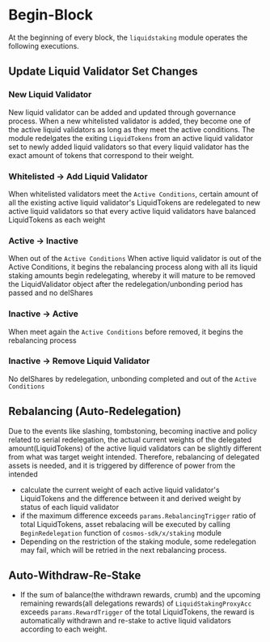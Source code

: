 <!-- order: 5 -->

# Begin-Block

At the beginning of every block, the `liquidstaking` module operates the following executions.

## Update Liquid Validator Set Changes

### New Liquid Validator

New liquid validator can be added and updated through governance process. When a new whitelisted validator is added, they become one of the active liquid validators as long as they meet the active conditions. The module redelgates the exiting `LiquidTokens` from an active liquid validator set to newly added liquid validators so that every liquid validator has the exact amount of tokens that correspond to their weight.

### Whitelisted -> Add Liquid Validator

When whitelisted validators meet the `Active Conditions`, certain amount of all the existing active liquid validator's LiquidTokens are redelegated to new active liquid validators so that every active liquid validators have balanced LiquidTokens as each weight
    
### Active -> Inactive

When out of the `Active Conditions` When active liquid validator is out of the Active Conditions, it begins the rebalancing process along with all its liquid staking amounts begin redelegating, whereby it will mature to be removed the LiquidValidator object after the redelegation/unbonding period has passed and no delShares

### Inactive -> Active

When meet again the `Active Conditions` before removed, it begins the rebalancing process

### Inactive -> Remove Liquid Validator

No delShares by redelegation, unbonding completed and out of the `Active Conditions`

## Rebalancing (Auto-Redelegation)

Due to the events like slashing, tombstoning, becoming inactive and policy related to serial redelegation, the actual current weights of the delegated amount(LiquidTokens) of the active liquid validators can be slightly different from what was target weight intended. Therefore, rebalancing of delegated assets is needed, and it is triggered by difference of power from the intended

- calculate the current weight of each active liquid validator's LiquidTokens and the difference between it and derived weight by status of each liquid validator
- if the maximum difference exceeds `params.RebalancingTrigger` ratio of total LiquidTokens, asset rebalacing will be executed by calling `BeginRedelegation` function of `cosmos-sdk/x/staking` module
- Depending on the restriction of the staking module, some redelegation may fail, which will be retried in the next rebalancing process.

## Auto-Withdraw-Re-Stake

- If the sum of balance(the withdrawn rewards, crumb) and the upcoming remaining rewards(all delegations rewards) of `LiquidStakingProxyAcc` exceeds `params.RewardTrigger` of the total LiquidTokens, the reward is automatically withdrawn and re-stake to active liquid validators according to each weight.

